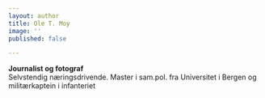 ```yaml
---
layout: author
title: Ole T. Moy
image: ''
published: false

---
```

**Journalist og fotograf**   
Selvstendig næringsdrivende. Master i sam.pol. fra Universitet i Bergen og militærkaptein i infanteriet